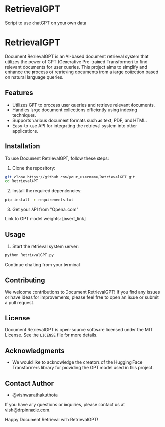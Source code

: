 # RetrievalGPT
Script to use chatGPT on your own data

# RetrievalGPT

Document RetrievalGPT is an AI-based document retrieval system that utilizes the power of GPT (Generative Pre-trained Transformer) to find relevant documents for user queries. This project aims to simplify and enhance the process of retrieving documents from a large collection based on natural language queries.

## Features

- Utilizes GPT to process user queries and retrieve relevant documents.
- Handles large document collections efficiently using indexing techniques.
- Supports various document formats such as text, PDF, and HTML.
- Easy-to-use API for integrating the retrieval system into other applications.

## Installation

To use Document RetrievalGPT, follow these steps:

1. Clone the repository:

```bash
git clone https://github.com/your_username/RetrievalGPT.git
cd RetrievalGPT
```

2. Install the required dependencies:

```bash
pip install -r requirements.txt
```

3. Get your API from "Openai.com"

Link to GPT model weights: [insert_link]

## Usage

1. Start the retrieval system server:

```bash
python RetrievalGPT.py
```

Continue chatting from your terminal

## Contributing

We welcome contributions to Document RetrievalGPT! If you find any issues or have ideas for improvements, please feel free to open an issue or submit a pull request.

## License

Document RetrievalGPT is open-source software licensed under the MIT License. See the `LICENSE` file for more details.

## Acknowledgments

- We would like to acknowledge the creators of the Hugging Face Transformers library for providing the GPT model used in this project.


## Contact Author

- [@vishwanathakuthota](https://github.com/vishwachintu/)

If you have any questions or inquiries, please contact us at vish@drpinnacle.com.

Happy Document Retrieval with RetrievalGPT!
